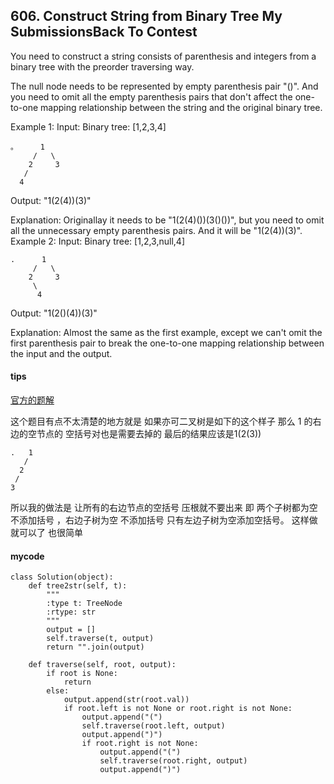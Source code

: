 ## 606. Construct String from Binary Tree My SubmissionsBack To Contest

You need to construct a string consists of parenthesis and integers from a binary tree with the preorder traversing way.

The null node needs to be represented by empty parenthesis pair "()". And you need to omit all the empty parenthesis pairs that don't affect the one-to-one mapping relationship between the string and the original binary tree.

Example 1:
Input: Binary tree: [1,2,3,4]

```
。     1
     /   \
    2     3
   /    
  4
```

Output: "1(2(4))(3)"

Explanation: Originallay it needs to be "1(2(4)())(3()())", 
but you need to omit all the unnecessary empty parenthesis pairs. 
And it will be "1(2(4))(3)".
Example 2:
Input: Binary tree: [1,2,3,null,4]

```
.      1
     /   \
    2     3
     \  
      4
```

Output: "1(2()(4))(3)"

Explanation: Almost the same as the first example, 
except we can't omit the first parenthesis pair to break the one-to-one mapping relationship between the input and the output.

#### tips

[官方的题解](https://leetcode.com/articles/construct-string-from-binary-tree/)

这个题目有点不太清楚的地方就是 如果亦可二叉树是如下的这个样子 那么 1 的右边的空节点的 空括号对也是需要去掉的 最后的结果应该是1(2(3))

```
.   1
   / 
  2
 /
3
```
所以我的做法是 让所有的右边节点的空括号 压根就不要出来 
即 两个子树都为空 不添加括号 ，右边子树为空 不添加括号
只有左边子树为空添加空括号。
这样做就可以了 也很简单

#### mycode

```
class Solution(object):
    def tree2str(self, t):
        """
        :type t: TreeNode
        :rtype: str
        """
        output = []
        self.traverse(t, output)
        return "".join(output)

    def traverse(self, root, output):
        if root is None:
            return
        else:
            output.append(str(root.val))
            if root.left is not None or root.right is not None:
                output.append("(")
                self.traverse(root.left, output)
                output.append(")")
                if root.right is not None:
                    output.append("(")
                    self.traverse(root.right, output)
                    output.append(")")
```
